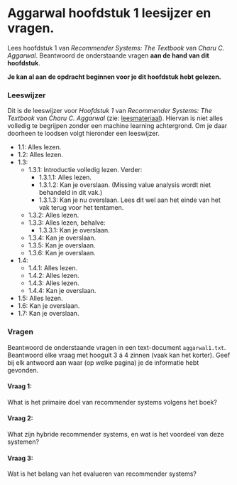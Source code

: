 # Aggarwal hoofdstuk 1 leesijzer en vragen.

Lees hoofdstuk 1 van *Recommender Systems: The Textbook* van *Charu C. Aggarwal*. Beantwoord de onderstaande vragen **aan de hand van dit hoofdstuk**.

**Je kan al aan de opdracht beginnen voor je dit hoofdstuk hebt gelezen.**

### Leeswijzer
Dit is de leeswijzer voor *Hoofdstuk 1* van *Recommender Systems: The Textbook* van *Charu C. Aggarwal* (zie: [leesmateriaal](/reading)). Hiervan is niet alles volledig te begrijpen zonder een machine learning achtergrond. Om je daar doorheen te loodsen volgt hieronder een leeswijzer.

* 1.1: Alles lezen.
* 1.2: Alles lezen.
* 1.3:
    * 1.3.1: Introductie volledig lezen. Verder:
        * 1.3.1.1: Alles lezen.
        * 1.3.1.2: Kan je overslaan. (Missing value analysis wordt niet behandeld in dit vak.)
        * 1.3.1.3: Kan je nu overslaan. Lees dit wel aan het einde van het vak terug voor het tentamen.
    * 1.3.2: Alles lezen.
    * 1.3.3: Alles lezen, behalve:
        * 1.3.3.1: Kan je overslaan.
    * 1.3.4: Kan je overslaan.
    * 1.3.5: Kan je overslaan.
    * 1.3.6: Kan je overslaan.
* 1.4:
    * 1.4.1: Alles lezen.
    * 1.4.2: Alles lezen.
    * 1.4.3: Alles lezen.
    * 1.4.4: Kan je overslaan.
* 1.5: Alles lezen.
* 1.6: Kan je overslaan.
* 1.7: Kan je overslaan.


### Vragen

Beantwoord de onderstaande vragen in een text-document `aggarwal1.txt`. Beantwoord elke vraag met hooguit 3 á 4 zinnen (vaak kan het korter). Geef bij elk antwoord aan waar (op welke pagina) je de informatie hebt gevonden.

#### Vraag 1:

What is het primaire doel van recommender systems volgens het boek?

#### Vraag 2:

What zijn hybride recommender systems, en wat is het voordeel van deze systemen?

#### Vraag 3:

Wat is het belang van het evalueren van recommender systems?
